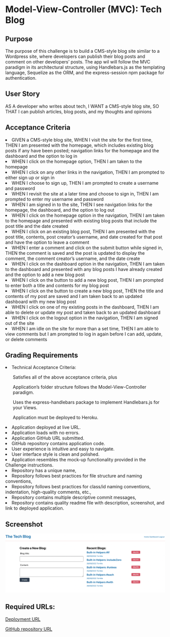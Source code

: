 <h1>Model-View-Controller (MVC): Tech Blog</h1>

<h2>Purpose</h2>
<p>The purpose of this challenge is to build a CMS-style blog site similar to a Wordpress site, where developers can publish their blog posts and comment on other developers’ posts. The app wil will follow the MVC paradigm in its architectural structure, using Handlebars.js as the templating language, Sequelize as the ORM, and the express-session npm package for authentication.</p>

<h2>User Story</h2>
<p>AS A developer who writes about tech, I WANT a CMS-style blog site, SO THAT I can publish articles, blog posts, and my thoughts and opinions
</p>

<h2>Acceptance Criteria</h2>
<li>GIVEN a CMS-style blog site, WHEN I visit the site for the first time, THEN I am presented with the homepage, which includes existing blog posts if any have been posted; navigation links for the homepage and the dashboard and the option to log in
</li>
<li>WHEN I click on the homepage option, THEN I am taken to the homepage
</li>
<li>WHEN I click on any other links in the navigation, THEN I am prompted to either sign up or sign in
</li>
<li>WHEN I choose to sign up, THEN I am prompted to create a username and password
</li>
<li>WHEN I revisit the site at a later time and choose to sign in, THEN I am prompted to enter my username and password</li>
<li>WHEN I am signed in to the site, THEN I see navigation links for the homepage, the dashboard, and the option to log out</li>
<li>WHEN I click on the homepage option in the navigation, THEN I am taken to the homepage and presented with existing blog posts that include the post title and the date created</li>
<li>WHEN I click on an existing blog post, THEN I am presented with the post title, contents, post creator’s username, and date created for that post and have the option to leave a comment</li>
<li>WHEN I enter a comment and click on the submit button while signed in, THEN the comment is saved and the post is updated to display the comment, the comment creator’s username, and the date create</li>
<li>WHEN I click on the dashboard option in the navigation, THEN I am taken to the dashboard and presented with any blog posts I have already created and the option to add a new blog post</li>
<li>WHEN I click on the button to add a new blog post, THEN I am prompted to enter both a title and contents for my blog post
</li>
<li>WHEN I click on the button to create a new blog post, THEN the title and contents of my post are saved and I am taken back to an updated dashboard with my new blog post
</li>
<li>WHEN I click on one of my existing posts in the dashboard, THEN I am able to delete or update my post and taken back to an updated dashboard
</li>
<li>WHEN I click on the logout option in the navigation, THEN I am signed out of the site
</li>
<li>WHEN I am idle on the site for more than a set time, THEN I am able to view comments but I am prompted to log in again before I can add, update, or delete comments
</li>

<h2>Grading Requirements</h2>
<li>Technical Acceptance Criteria:</li>
<ul>Satisfies all of the above acceptance criteria, plus</ul>
<ul>Application’s folder structure follows the Model-View-Controller paradigm.</ul>
<ul>Uses the express-handlebars package to implement Handlebars.js for your Views.</ul>
<ul>Application must be deployed to Heroku.</ul>
<li>Application deployed at live URL.</li>
<li>Application loads with no errors.</li>
<li>Application GitHub URL submitted.</li>
<li>GitHub repository contains application code.</li>
<li>User experience is intuitive and easy to navigate.</li>
<li>User interface style is clean and polished.</li>
<li>Application resembles the mock-up functionality provided in the Challenge instructions.</li>
<li>Repository has a unique name,</li>
<li>Repository follows best practices for file structure and naming conventions,</li>
<li>Repository follows best practices for class/id naming conventions, indentation, high-quality comments, etc.,</li>
<li>Repository contains multiple descriptive commit messages,</li>
<li>Repository contains quality readme file with description, screenshot, and link to deployed application.</li>

<h2>Screenshot </h2>

![image](https://github.com/tornicke/tech-blog/blob/main/images/Screenshot%202022-09-26%20at%2023.10.39.png)

<h2>Required URLs:</h2>

[Deployment URL](https://drive.google.com/file/d/12PDXXKg1PuMunqQ8JDzuoeqQ4o1md-G2/view?usp=sharing)

[GitHub repository URL](https://github.com/tornicke/tech-blog)

